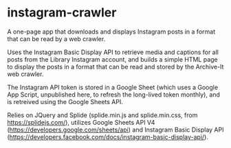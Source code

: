 # instagram-crawler
A one-page app that downloads and displays Instagram posts in a format that can be read by a web crawler.

Uses the Instagram Basic Display API to retrieve media and captions for all posts from the Library Instagram account, and builds a simple HTML page to display the posts in a format that can be read and stored by the Archive-It web crawler.

The Instagram API token is stored in a Google Sheet (which uses a Google App Script, unpublished here, to refresh the long-lived token monthly), and is retreived using the Google Sheets API.

Relies on JQuery and Splide (splide.min.js and splide.min.css, from https://splidejs.com/), utilizes Google Sheets API V4 (https://developers.google.com/sheets/api) and Instagram Basic Display API (https://developers.facebook.com/docs/instagram-basic-display-api/).
